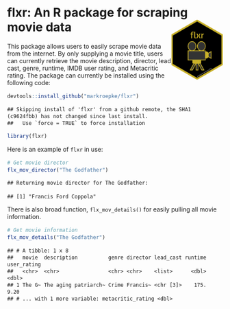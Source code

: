 flxr: An R package for scraping movie data <img src="tools/flxr.png" align="right" width="120" height="139" />
==============================================================================================================

This package allows users to easily scrape movie data from the internet. By only supplying a movie title, users can currently retrieve the movie description, director, lead cast, genre, runtime, IMDB user rating, and Metacritic rating. The package can currently be installed using the following code:

``` r
devtools::install_github("markroepke/flxr")
```

    ## Skipping install of 'flxr' from a github remote, the SHA1 (c9624fbb) has not changed since last install.
    ##   Use `force = TRUE` to force installation

``` r
library(flxr)
```

Here is an example of `flxr` in use:

``` r
# Get movie director
flx_mov_director("The Godfather")
```

    ## Returning movie director for The Godfather:

    ## [1] "Francis Ford Coppola"

There is also broad function, `flx_mov_details()` for easily pulling all movie information.

``` r
# Get movie information
flx_mov_details("The Godfather")
```

    ## # A tibble: 1 x 8
    ##   movie  description          genre director lead_cast runtime user_rating
    ##   <chr>  <chr>                <chr> <chr>    <list>      <dbl>       <dbl>
    ## 1 The G~ The aging patriarch~ Crime Francis~ <chr [3]>    175.        9.20
    ## # ... with 1 more variable: metacritic_rating <dbl>
